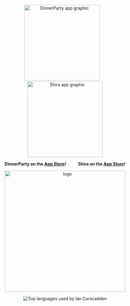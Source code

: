 <p align="center">
  <img src="https://github.com/user-attachments/assets/1b51be2f-c30c-4143-ad44-f9ef2aa3276a" width="250" alt="DinnerParty app graphic" />
  &nbsp;&nbsp;&nbsp;&nbsp;
  <img src="https://github.com/user-attachments/assets/7f57b553-e4b8-4b4f-b113-2da389e696d8" width="250" alt="Shira app graphic" />
</p>

<p align="center">
  <strong>DinnerParty on the <a href="https://apps.apple.com/us/app/dinnerparty-experience/id6743111251">App Store</a>!</strong>
  &nbsp;&nbsp;&nbsp;&nbsp;&nbsp;&nbsp;&nbsp;&nbsp;
  <strong>Shira on the <a href="https://apps.apple.com/us/app/shira-spanish-video-lessons/id6743010252">App Store</a>!</strong>
</p>

<p align="center">
  <img width="400" alt="logo" src="https://github.com/user-attachments/assets/e6e4fc89-8b5a-4474-8cc6-9b09bef7a8e0" />
</p>

<p align="center">
  <img src="https://github-readme-stats.vercel.app/api/top-langs/?username=iancarscadden&layout=compact&langs_count=8&hide_title=true&card_width=500" alt="Top languages used by Ian Carscadden" />
</p>

